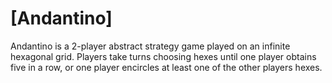 # [Andantino]
Andantino is a 2-player abstract strategy game played on an infinite hexagonal grid. Players take turns choosing hexes until one player obtains five in a row, or one player encircles at least one of the other players hexes.
